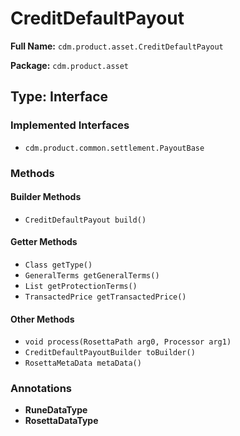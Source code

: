 # CreditDefaultPayout

**Full Name:** `cdm.product.asset.CreditDefaultPayout`

**Package:** `cdm.product.asset`

## Type: Interface

### Implemented Interfaces

- `cdm.product.common.settlement.PayoutBase`

### Methods

#### Builder Methods

- `CreditDefaultPayout build()`

#### Getter Methods

- `Class getType()`
- `GeneralTerms getGeneralTerms()`
- `List getProtectionTerms()`
- `TransactedPrice getTransactedPrice()`

#### Other Methods

- `void process(RosettaPath arg0, Processor arg1)`
- `CreditDefaultPayoutBuilder toBuilder()`
- `RosettaMetaData metaData()`

### Annotations

- **RuneDataType**
- **RosettaDataType**

